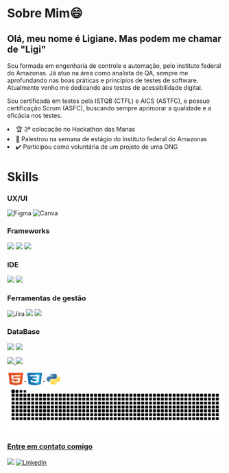 # Sobre Mim😄 #
## Olá, meu nome é Ligiane. Mas podem me chamar de "Ligi"
Sou formada em engenharia de controle e automação, pelo instituto federal do Amazonas. 
Já atuo na área como analista de QA, sempre me aprofundando nas boas práticas e princípios de testes de software.
Atualmente venho me dedicando aos testes de acessibilidade digital. 

Sou certificada em testes pela ISTQB (CTFL) e AICS (ASTFC), e possuo certificação Scrum (ASFC), buscando sempre aprimorar a qualidade e a eficácia nos testes.

<li>🏆 3ª colocação no Hackathon das Manas</li>
<li>📝 Palestrou na semana de estágio do Instituto federal do Amazonas</li>
<li>✔️ Participou como voluntária de um projeto de uma ONG</li>

# Skills  #

### UX/UI ###

![Figma](https://img.shields.io/badge/figma-%23F24E1E.svg?style=for-the-badge&logo=figma&logoColor=white) ![Canva](https://img.shields.io/badge/Canva-%2300C4CC.svg?style=for-the-badge&logo=Canva&logoColor=white)

### Frameworks ###
<img src="https://img.shields.io/badge/Robot%20Framework-000000?style=for-the-badge&logo=robot-framework&logoColor=white"> <img src= "https://img.shields.io/badge/Postman-FF6C37?style=for-the-badge&logo=Postman&logoColor=white"> <img src="https://img.shields.io/badge/Swagger-85EA2D?style=for-the-badge&logo=Swagger&logoColor=white">

### IDE ###
<img src="https://img.shields.io/badge/VSCode-0078D4?style=for-the-badge&logo=visual%20studio%20code&logoColor=white"> <img src="https://img.shields.io/badge/PyCharm-000000.svg?&style=for-the-badge&logo=PyCharm&logoColor=white">

### Ferramentas de gestão ###
![Jira](https://img.shields.io/badge/jira-%230A0FFF.svg?style=for-the-badge&logo=jira&logoColor=white) <img src="https://img.shields.io/badge/Notion-000000?style=for-the-badge&logo=notion&logoColor=white"> <img src="https://img.shields.io/badge/Trello-0052CC?style=for-the-badge&logo=trello&logoColor=white">

### DataBase ###
<img src="https://img.shields.io/badge/PostgreSQL-316192?style=for-the-badge&logo=postgresql&logoColor=white"> <img src="https://img.shields.io/badge/MySQL-005C84?style=for-the-badge&logo=mysql&logoColor=white">















<div>
  <a href="https://github.com/LigianeBasques">
  <img height="160em" src="https://github-readme-stats.vercel.app/api?username=LigianeBasques&show_icons=true&theme=synthwave&include_all_commits=true&count_private=true"/>
  <img height="160em" src="https://github-readme-stats.vercel.app/api/top-langs/?username=LigianeBasques&layout=compact&langs_count=7&theme=highcontrast"/>
</div>
<div style="display: inline_block"><br>
   
   <img align="center" alt="Ligi-HTML" height="30" width="40" src="https://raw.githubusercontent.com/devicons/devicon/master/icons/html5/html5-original.svg">
   <img align="center" alt="Ligi-CSS" height="30" width="40" src="https://raw.githubusercontent.com/devicons/devicon/master/icons/css3/css3-original.svg">
   <img align="center" alt="Ligi-Python" height="30" width="40" src="https://raw.githubusercontent.com/devicons/devicon/master/icons/python/python-original.svg">
   
 </div>



<picture align="center">
  <source media="(prefers-color-scheme: dark)" srcset="https://raw.githubusercontent.com/LigianeBasques/LigianeBasques/output/github-contribution-grid-snake-dark.svg">
  <source media="(prefers-color-scheme: light)" srcset="https://raw.githubusercontent.com/LigianeBasques/LigianeBasques/output/github-contribution-grid-snake-dark.svg">
  <img align="center" alt="github contribution grid snake animation" src="https://raw.githubusercontent.com/LigianeBasques/LigianeBasques/output/github-contribution-grid-snake.svg">
</picture>             


### Entre em contato comigo ###
 
 <div>
  </a> 
  <a href ="ligianealzie25@gmail.com"><img src="https://img.shields.io/badge/Gmail-D14836?style=for-the-badge&logo=gmail&logoColor=white"></a>
  <a href="https://www.linkedin.com/in/ligianebasques/"><img src="https://img.shields.io/badge/-LinkedIn-%230077B5?style=for-the-badge&logo=linkedin&logoColor=white" alt="LinkedIn"></a>
 
   
 </div>


